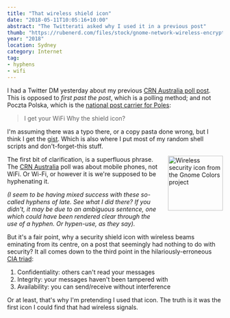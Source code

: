 ```yaml
---
title: "That wireless shield icon"
date: "2018-05-11T10:05:16+10:00"
abstract: "The Twitterati asked why I used it in a previous post"
thumb: "https://rubenerd.com/files/stock/gnome-network-wireless-encrypted.svg"
year: "2018"
location: Sydney
category: Internet
tag:
- hyphens
- wifi
---
```

I had a Twitter DM yesterday about my previous [CRN Australia poll post]. This is opposed to *first past the post*, which is a polling method; and not Poczta Polska, which is the [national post carrier for Poles]\:

> I get your WiFi Why the shield icon?

I'm assuming there was a typo there, or a copy pasta done wrong, but I think I get the [gist]. Which is also where I put most of my random shell scripts and don't-forget-this stuff.

<p><img src="https://rubenerd.com/files/stock/gnome-network-wireless-encrypted.svg" alt="Wireless security icon from the Gnome Colors project" style="width:128px; height:128px; float:right; margin:0 0 1em 1em" /></p>

The first bit of clarification, is a superfluous phrase. The [CRN Australia] poll was about mobile phones, not WiFi. Or Wi-Fi, or however it is we're supposed to be hyphenating it.

*(I seem to be having mixed success with these so-called hyphens of late. See what I did there? If you didn't, it may be due to an ambiguous sentence, one which could have been rendered clear through the use of a hyphen. Or hypen-use, as they say).*

But it's a fair point, why a security shield icon with wireless beams eminating from its centre, on a post that seemingly had nothing to do with security? It all comes down to the third point in the hilariously-erroneous [CIA triad]:

1. Confidentiality: others can't read your messages
2. Integrity: your messages haven't been tampered with
3. Availability: you can send/receive without interference

Or at least, that's why I'm pretending I used that icon. The truth is it was the first icon I could find that had wireless signals.

[CIA triad]: https://www.techrepublic.com/blog/it-security/the-cia-triad/ "TechRepublic on the CIA triad"
[CRN Australia poll post]: https://rubenerd.com/crn-mobile-network-outage-poll/ "CRN mobile network outage poll"
[gist]: https://gist.github.com/rubenerd "My GitHub Gists"
[CRN Australia]: https://www.crn.com.au/
[national post carrier for Poles]: https://polish-post.pl/ "Poczta Polska"

